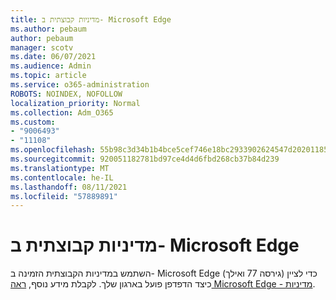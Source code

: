 ```yaml
---
title: מדיניות קבוצתית ב- Microsoft Edge
ms.author: pebaum
author: pebaum
manager: scotv
ms.date: 06/07/2021
ms.audience: Admin
ms.topic: article
ms.service: o365-administration
ROBOTS: NOINDEX, NOFOLLOW
localization_priority: Normal
ms.collection: Adm_O365
ms.custom:
- "9006493"
- "11108"
ms.openlocfilehash: 55b98c3d34b1b4bce5cef746e18bc2933902624547d2020118579593ca5c6f77
ms.sourcegitcommit: 920051182781bd97ce4d4d6fbd268cb37b84d239
ms.translationtype: MT
ms.contentlocale: he-IL
ms.lasthandoff: 08/11/2021
ms.locfileid: "57889891"
---
```

# <a name="group-policies-in-microsoft-edge"></a>מדיניות קבוצתית ב- Microsoft Edge

השתמש במדיניות הקבוצתית הזמינה ב- Microsoft Edge (גירסה 77 ואילך) כדי לציין כיצד הדפדפן פועל בארגון שלך. לקבלת מידע נוסף, [ראה Microsoft Edge - מדיניות](https://docs.microsoft.com/deployedge/microsoft-edge-policies#available-policies).